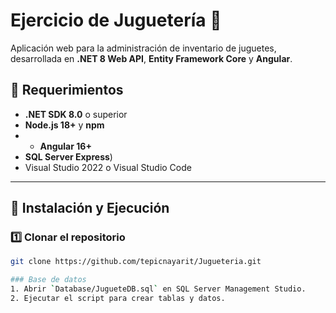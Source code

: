 # Ejercicio de Juguetería 🧸

Aplicación web para la administración de inventario de juguetes, desarrollada en **.NET 8 Web API**, **Entity Framework Core** y **Angular**.

## 📌 Requerimientos
- **.NET SDK 8.0** o superior
- **Node.js 18+** y **npm**
- - **Angular 16+**
- **SQL Server Express**)
- Visual Studio 2022 o Visual Studio Code

---

## 🚀 Instalación y Ejecución

### 1️⃣ Clonar el repositorio
```bash
git clone https://github.com/tepicnayarit/Jugueteria.git

### Base de datos
1. Abrir `Database/JugueteDB.sql` en SQL Server Management Studio.
2. Ejecutar el script para crear tablas y datos.
